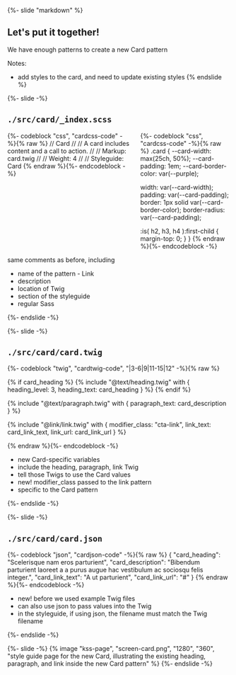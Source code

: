 {%- slide "markdown" %}
## Let's put it together! <!-- .element: class="r-fit-text" -->

We have enough patterns to create a new Card pattern <!-- .element: class="center" -->

Notes:
- add styles to the card, and need to update existing styles
{% endslide %}



{%- slide -%}
<h2><code>./src/card/_index.scss</code></h2>

<div class="columns equal">
  <div>
    {%- codeblock "css", "cardcss-code" -%}{% raw %}
// Card
//
// A card includes content and a call to action.
//
// Markup: card.twig
//
// Weight: 4
//
// Styleguide: Card
    {% endraw %}{%- endcodeblock -%}
  </div>

  <div>
    {%- codeblock "css", "cardcss-code" -%}{% raw %}
.card {
  --card-width: max(25ch, 50%);
  --card-padding: 1em;
  --card-border-color: var(--purple);

  width: var(--card-width);
  padding: var(--card-padding);
  border: 1px solid var(--card-border-color);
  border-radius: var(--card-padding);

  :is( h2, h3, h4 ):first-child {
    margin-top: 0;
  }
}
    {% endraw %}{%- endcodeblock -%}
  </div>
</div>

<aside class="notes">
  same comments as before, including
  <ul>
    <li>name of the pattern - Link</li>
    <li>description</li>
    <li>location of Twig</li>
    <li>section of the styleguide</li>
    <li>regular Sass</li>
  </ul>
</aside>
{%- endslide -%}



{%- slide -%}
<h2><code>./src/card/card.twig</code></h2>

{%- codeblock "twig", "cardtwig-code", "|3-6|9|11-15|12" -%}{% raw %}
<div class="card">
  {% if card_heading %}
    {% include "@text/heading.twig" with {
      heading_level: 3,
      heading_text: card_heading
    } %}
  {% endif %}

  {% include "@text/paragraph.twig" with { paragraph_text: card_description } %}

  {% include "@link/link.twig" with {
    modifier_class: "cta-link",
    link_text: card_link_text,
    link_url: card_link_url
  } %}
</div>
{% endraw %}{%- endcodeblock -%}

<aside class="notes">
  <ul>
    <li>new Card-specific variables</li>
    <li>include the heading, paragraph, link Twig</li>
    <li>tell those Twigs to use the Card values</li>
    <li>new! modifier_class passed to the link pattern</li>
    <li>specific to the Card pattern</li>
  </ul>
</aside>
{%- endslide -%}



{%- slide -%}
<h2><code>./src/card/card.json</code></h2>

{%- codeblock "json", "cardjson-code" -%}{% raw %}
{
  "card_heading": "Scelerisque nam eros parturient",
  "card_description": "Bibendum parturient laoreet a a purus augue hac vestibulum ac sociosqu felis integer.",
  "card_link_text": "A ut parturient",
  "card_link_url": "#"
}
{% endraw %}{%- endcodeblock -%}

<aside class="notes">
  <ul>
    <li>new! before we used example Twig files</li>
    <li>can also use json to pass values into the Twig</li>
    <li>in the styleguide, if using json, the filename must match the Twig filename</li>
  </ul>
</aside>
{%- endslide -%}



{%- slide -%}
  {% image "kss-page", "screen-card.png", "1280", "360", "style guide page for the new Card, illustrating the existing heading, paragraph, and link inside the new Card pattern" %}
{%- endslide -%}
